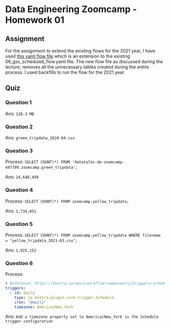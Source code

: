 # Data Engineering Zoomcamp - Homework 01

## Assignment

For the assignment to extend the existing flows for the 2021 year, I have used [this yaml flow file](./extended_scheduled_flow.yaml) which is an extension to the existing 06_gsc_scheduled_flow.yaml file. The new flow file as discussed during the lecture, removes all the unnecessary tables created during the entire process. I used backfills to run the flow for the 2021 year.

## Quiz

### Question 1
Ans: `128.3 MB`


### Question 2
Ans: `green_tripdata_2020-04.csv`


### Question 3
Process: `SELECT COUNT(*) FROM 'datatalks-de-zoomcamp-447709.zoomcamp.green_tripdata'`;

Ans: `24,648,499`


### Question 4
Process: `SELECT COUNT(*) FROM zoomcamp.yellow_tripdata;`

Ans: `1,734,051`


### Question 5
Process: `SELECT COUNT(*) FROM zoomcamp.yellow_tripdata WHERE filename = "yellow_tripdata_2021-03.csv"`;

Ans: `1,925,152`


### Question 6
Process:
```yaml
# Reference: https://kestra.io/docs/workflow-components/triggers/schedule-trigger
triggers:
  - id: daily
    type: io.kestra.plugin.core.trigger.Schedule
    cron: "@daily"
    timezone: America/New_York
```

Ans: `Add a timezone property set to America/New_York in the Schedule trigger configuration`
